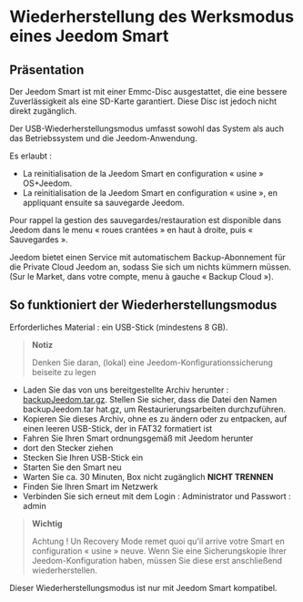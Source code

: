 # Wiederherstellung des Werksmodus eines Jeedom Smart

## Präsentation

Der Jeedom Smart ist mit einer Emmc-Disc ausgestattet, die eine bessere Zuverlässigkeit als eine SD-Karte garantiert. Diese Disc ist jedoch nicht direkt zugänglich.

Der USB-Wiederherstellungsmodus umfasst sowohl das System als auch das Betriebssystem und die Jeedom-Anwendung.

Es erlaubt :

- La reinitialisation de la Jeedom Smart en configuration « usine » OS+Jeedom.
- La reinitialisation de la Jeedom Smart en configuration « usine », en appliquant ensuite sa sauvegarde Jeedom.

Pour rappel la gestion des sauvegardes/restauration est disponible dans Jeedom dans le menu « roues crantées » en haut à droite, puis « Sauvegardes ».

Jeedom bietet einen Service mit automatischem Backup-Abonnement für die Private Cloud Jeedom an, sodass Sie sich um nichts kümmern müssen. (Sur le Market, dans votre compte, menu à gauche « Backup Cloud »).

## So funktioniert der Wiederherstellungsmodus

Erforderliches Material : ein USB-Stick (mindestens 8 GB).

>**Notiz**
>
>Denken Sie daran, (lokal) eine Jeedom-Konfigurationssicherung beiseite zu legen

- Laden Sie das von uns bereitgestellte Archiv herunter : [backupJeedom.tar.gz](https://images.jeedom.com/smart/backupJeedom.tar.gz). Stellen Sie sicher, dass die Datei den Namen backupJeedom.tar hat.gz, um Restaurierungsarbeiten durchzuführen.
- Kopieren Sie dieses Archiv, ohne es zu ändern oder zu entpacken, auf einen leeren USB-Stick, der in FAT32 formatiert ist
- Fahren Sie Ihren Smart ordnungsgemäß mit Jeedom herunter
- dort den Stecker ziehen
- Stecken Sie Ihren USB-Stick ein
- Starten Sie den Smart neu
- Warten Sie ca. 30 Minuten, Box nicht zugänglich **NICHT TRENNEN**
- Finden Sie Ihren Smart im Netzwerk
- Verbinden Sie sich erneut mit dem Login : Administrator und Passwort : admin

> **Wichtig**
>
> Achtung ! Un Recovery Mode remet quoi qu'il arrive votre Smart en configuration « usine » neuve. Wenn Sie eine Sicherungskopie Ihrer Jeedom-Konfiguration haben, müssen Sie diese erst anschließend wiederherstellen.

Dieser Wiederherstellungsmodus ist nur mit Jeedom Smart kompatibel.
